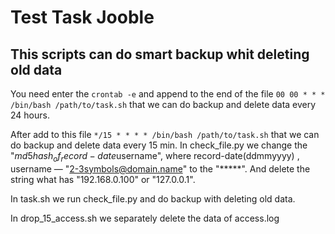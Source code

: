 # Test Task Jooble 
## This scripts can do smart backup whit deleting old data

You need enter the ```crontab -e```  and append to the end of the file ```00 00 * * * /bin/bash /path/to/task.sh```
that we can do backup and delete data every 24 hours. 

After add to this file ```*/15 * * * * /bin/bash /path/to/task.sh``` that we can do backup and delete data every 15 min.
In check_file.py we change the "$md5hash_of_record-date$username", where record-date(ddmmyyyy) , username — "2-3symbols@domain.name" to the "*****".
And delete the string what has "192.168.0.100" or "127.0.0.1".

In task.sh we run check_file.py and do backup with deleting old data.

In drop_15_access.sh we separately delete the data of access.log